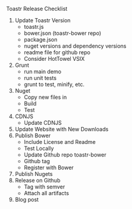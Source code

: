 Toastr Release Checklist

1. Update Toastr Version
	* toastr.js
	* bower.json (toastr-bower repo)
	* package.json
	* nuget versions and dependency versions
	* readme file for github repo
	* Consider HotTowel VSIX
2. Grunt
	* run main demo
	* run unit tests
    * grunt to test, minify, etc.
3. Nuget
	* Copy new files in
	* Build
	* Test
4. CDNJS
	* Update CDNJS
5. Update Website with New Downloads
6. Publish Bower
	* Include License and Readme
	* Test Locally
	* Update Github repo toastr-bower
	* Github tag
	* Register with Bower
7. Publish Nugets
8. Release on Github
	* Tag with semver
	* Attach all artifacts
9. Blog post